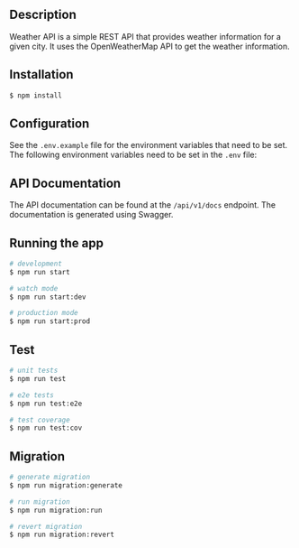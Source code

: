 ## Description

Weather API is a simple REST API that provides weather information for a given city. It uses the OpenWeatherMap API to get the weather information.

## Installation

```bash
$ npm install
```

## Configuration

See the `.env.example` file for the environment variables that need to be set. The following environment variables need to be set in the `.env` file:

## API Documentation

The API documentation can be found at the `/api/v1/docs` endpoint. The documentation is generated using Swagger.

## Running the app

```bash
# development
$ npm run start

# watch mode
$ npm run start:dev

# production mode
$ npm run start:prod
```

## Test

```bash
# unit tests
$ npm run test

# e2e tests
$ npm run test:e2e

# test coverage
$ npm run test:cov
```

## Migration

```bash
# generate migration
$ npm run migration:generate

# run migration
$ npm run migration:run

# revert migration
$ npm run migration:revert
```
